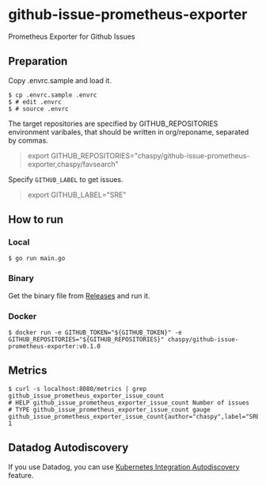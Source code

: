# github-issue-prometheus-exporter
Prometheus Exporter for Github Issues

## Preparation

Copy .envrc.sample and load it.

```
$ cp .envrc.sample .envrc
$ # edit .envrc
$ # source .envrc
```

The target repositories are specified by GITHUB_REPOSITORIES environment varibales, that should be written in org/reponame, separated by commas.

>export GITHUB_REPOSITORIES="chaspy/github-issue-prometheus-exporter,chaspy/favsearch"

Specify `GITHUB_LABEL` to get issues.

>export GITHUB_LABEL="SRE"

## How to run

### Local

```
$ go run main.go
```

### Binary

Get the binary file from [Releases](https://github.com/chaspy/github-issue-prometheus-exporter/releases) and run it.

### Docker

```
$ docker run -e GITHUB_TOKEN="${GITHUB_TOKEN}" -e GITHUB_REPOSITORIES="${GITHUB_REPOSITORIES}" chaspy/github-issue-prometheus-exporter:v0.1.0
```

## Metrics

```
$ curl -s localhost:8080/metrics | grep github_issue_prometheus_exporter_issue_count
# HELP github_issue_prometheus_exporter_issue_count Number of issues
# TYPE github_issue_prometheus_exporter_issue_count gauge
github_issue_prometheus_exporter_issue_count{author="chaspy",label="SRE",number="27193",repo="quipper/quipper"} 1
```
## Datadog Autodiscovery

If you use Datadog, you can use [Kubernetes Integration Autodiscovery](https://docs.datadoghq.com/agent/kubernetes/integrations/?tab=kubernetes) feature.


